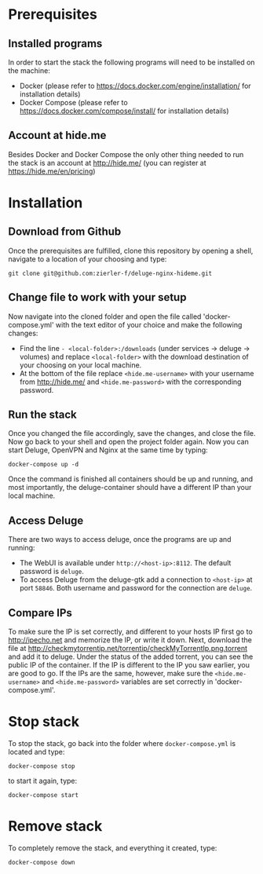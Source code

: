 # Prerequisites
## Installed programs
In order to start the stack the following programs will need to be installed on the machine:
* Docker (please refer to https://docs.docker.com/engine/installation/ for installation details)
* Docker Compose (please refer to https://docs.docker.com/compose/install/ for installation details)

## Account at hide.me
Besides Docker and Docker Compose the only other thing needed to run the stack is an account at http://hide.me/ (you can register at https://hide.me/en/pricing)

# Installation
## Download from Github
Once the prerequisites are fulfilled, clone this repository by opening a shell, navigate to a location of your choosing and type:
```shell
git clone git@github.com:zierler-f/deluge-nginx-hideme.git
```
## Change file to work with your setup
Now navigate into the cloned folder and open the file called 'docker-compose.yml' with the text editor of your choice and make the following changes:
* Find the line `- <local-folder>:/downloads` (under services -> deluge -> volumes) and replace `<local-folder>` with the download destination of your choosing on your local machine.
* At the bottom of the file replace `<hide.me-username>` with your username from http://hide.me/ and `<hide.me-password>` with the corresponding password.

## Run the stack
Once you changed the file accordingly, save the changes, and close the file. Now go back to your shell and open the project folder again. Now you can start Deluge, OpenVPN and Nginx at the same time by typing:
```shell
docker-compose up -d
```
Once the command is finished all containers should be up and running, and most importantly, the deluge-container should have a different IP than your local machine.
## Access Deluge
There are two ways to access deluge, once the programs are up and running:
* The WebUI is available under `http://<host-ip>:8112`. The default password is `deluge`.
* To access Deluge from the deluge-gtk add a connection to `<host-ip>` at port `58846`. Both username and password for the connection are `deluge`.

## Compare IPs
To make sure the IP is set correctly, and different to your hosts IP first go to http://ipecho.net and memorize the IP, or write it down. Next, download the file at http://checkmytorrentip.net/torrentip/checkMyTorrentIp.png.torrent and add it to deluge. Under the status of the added torrent, you can see the public IP of the container. If the IP is different to the IP you saw earlier, you are good to go. If the IPs are the same, however, make sure the `<hide.me-username>` and `<hide.me-password>` variables are set correctly in 'docker-compose.yml'.

# Stop stack
To stop the stack, go back into the folder where `docker-compose.yml` is located and type:
```shell
docker-compose stop
```
to start it again, type:
```shell
docker-compose start
```

# Remove stack
To completely remove the stack, and everything it created, type:
```shell
docker-compose down
```
